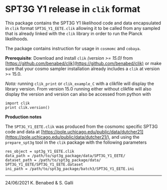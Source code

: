# SPT3G Y1 release in `clik` format

This package contains the SPT3G Y1 likelihood code and data encapsulated in `clik` format `SPT3G_Y1_EETE.clik` allowing it to be called from any sampled that is already linked with the `clik` library in order to run the Planck likelihoods.

The package contains instruction for usage in `cosmomc` and `cobaya`.

**Prerequisite**:
Download and install `clik` _(version >= 15.0)_ from [https://github.com/benabed/clik](https://github.com/benabed/clik)  or make sure that your cosmo sampler installation already includes a `clik` at version >= 15.0. 

_Nota:_ running `clik_print` or `clik_example_C` with a clikfile will display the library version. From version 15.0 running either without clikfile will also display the version and version can also be accessed from python with 

	import clik
	print clik.version()



**Production notes**

The `SPT3G_Y1_EETE.clik` was produced from the cosmomc specific SPT3G code and data at [https://pole.uchicago.edu/public/data/dutcher21](https://pole.uchicago.edu/public/data/dutcher21/), and using the `prepare_spt3g` tool in the `clik` package with the following parameters 

	res_object = spt3g_Y1_EETE.clik
	data_path = /path/to/spt3g_package/data/SPT3G_Y1_EETE/
	dataset_path = /path/to/spt3g_package/data/	SPT3G_Y1_EETE/SPT3G_Y1_EETE.dataset
	ini_path = /path/to/spt3g_package/batch3/SPT3G_Y1_EETE.ini 
 
----------
24/06/2021
K. Benabed & S. Galli
